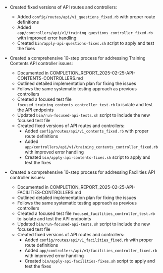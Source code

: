 - Created fixed versions of API routes and controllers:
  - Added `config/routes/api/v1_questions_fixed.rb` with proper route definitions
  - Added `app/controllers/api/v1/training_questions_controller_fixed.rb` with improved error handling
  - Created `bin/apply-api-questions-fixes.sh` script to apply and test the fixes

- Created a comprehensive 10-step process for addressing Training Contents API controller issues:
  - Documented in COMPLETION_REPORT_2025-02-25-API-CONTENTS-CONTROLLERS.md
  - Outlined detailed implementation plan for fixing the issues
  - Follows the same systematic testing approach as previous controllers
  - Created a focused test file `focused_training_contents_controller_test.rb` to isolate and test the API endpoints
  - Updated `bin/run-focused-api-tests.sh` script to include the new focused test file
  - Created fixed versions of API routes and controllers:
    - Added `config/routes/api/v1_contents_fixed.rb` with proper route definitions
    - Added `app/controllers/api/v1/training_contents_controller_fixed.rb` with improved error handling
    - Created `bin/apply-api-contents-fixes.sh` script to apply and test the fixes

- Created a comprehensive 10-step process for addressing Facilities API controller issues:
  - Documented in COMPLETION_REPORT_2025-02-25-API-FACILITIES-CONTROLLERS.md
  - Outlined detailed implementation plan for fixing the issues
  - Follows the same systematic testing approach as previous controllers
  - Created a focused test file `focused_facilities_controller_test.rb` to isolate and test the API endpoints
  - Updated `bin/run-focused-api-tests.sh` script to include the new focused test file
  - Created fixed versions of API routes and controllers:
    - Added `config/routes/api/v1_facilities_fixed.rb` with proper route definitions
    - Added `app/controllers/api/v1/facilities_controller_fixed.rb` with improved error handling
    - Created `bin/apply-api-facilities-fixes.sh` script to apply and test the fixes